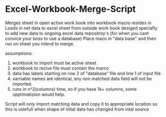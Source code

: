 # Excel-Workbook-Merge-Script
Merges sheet in open active work book into workbook macro resides in
Loads in net data to excel sheet from outside work book
desiged speciafly to add new data to ongoing excel data repositroy's (for when you cant convice your boss to use a database)
Place maco in "data base" and then run on sheet you intend to merge.  

assumptions:
1.  workbook to import must be active sheet
2.  workbook to recive file must contain the marco
3.  data has labels starting on row 2 of "database" file and line 1 of input file
4.  varriable names are identical, any non matched data field will not be imported.
5.  runs in n^2(columns) time, so if you have 1k+ columns, some opptimatizion would help.

Script will only import matching data and copy it to appropriate location
so this is uslefull when shape of inital data has changed from intal source 
